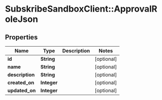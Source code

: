 # SubskribeSandboxClient::ApprovalRoleJson

## Properties
Name | Type | Description | Notes
------------ | ------------- | ------------- | -------------
**id** | **String** |  | [optional] 
**name** | **String** |  | [optional] 
**description** | **String** |  | [optional] 
**created_on** | **Integer** |  | [optional] 
**updated_on** | **Integer** |  | [optional] 


